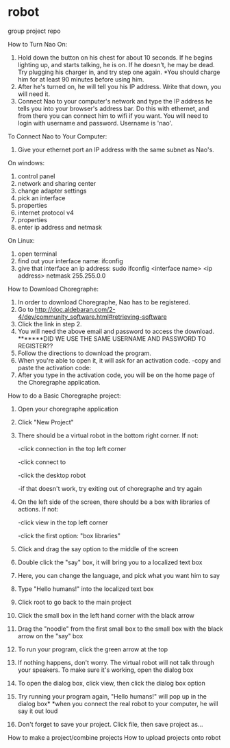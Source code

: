 # robot
group project repo

How to Turn Nao On:
1. Hold down the button on his chest for about 10 seconds. If he begins lighting up, and starts talking, he is on. If he doesn't, he may be dead. Try plugging his charger in, and try step one again.
        *You should charge him for at least 90 minutes before using him. 
2. After he's turned on, he will tell you his IP address. Write that down, you will need it.
3. Connect Nao to your computer's network and type the IP address he tells you into your browser's address bar. Do this with ethernet, and from there you can connect him to wifi if you want. You will need to login with username and password. Username is 'nao'.
    
To Connect Nao to Your Computer:
1. Give your ethernet port an IP address with the same subnet as Nao's.

On windows:
1. control panel
2. network and sharing center
3. change adapter settings
4. pick an interface
5. properties
6. internet protocol v4
7. properties
8. enter ip address and netmask

On Linux:
1. open terminal
2. find out your interface name:
    ifconfig
3. give that interface an ip address:
    sudo ifconfig \<interface name\> \<ip address\> netmask 255.255.0.0

How to Download Choregraphe:
1. In order to download Choregraphe, Nao has to be registered.
2. Go to http://doc.aldebaran.com/2-4/dev/community_software.html#retrieving-software
3. Click the link in step 2.
4. You will need the above email and password to access the download. *******DID WE USE THE SAME USERNAME AND PASSWORD TO REGISTER??
5. Follow the directions to download the program.
6. When you're able to open it, it will ask for an activation code.
    -copy and paste the activation code:
7. After you type in the activation code, you will be on the home page of the Choregraphe application. 

How to do a Basic Choregraphe project:
1. Open your choregraphe application
2. Click "New Project"
3. There should be a virtual robot in the bottom right corner. If not:

    -click connection in the top left corner
        
    -click connect to
        
    -click the desktop robot
        
    -if that doesn't work, try exiting out of choregraphe and try again
        
4. On the left side of the screen, there should be a box with libraries of actions. If not:

    -click view in the top left corner
        
    -click the first option: "box libraries"
        
5. Click and drag the say option to the middle of the screen
6. Double click the "say" box, it will bring you to a localized text box
7. Here, you can change the language, and pick what you want him to say
8. Type "Hello humans!" into the localized text box
9. Click root to go back to the main project
10. Click the small box in the left hand corner with the black arrow
11. Drag the "noodle" from the first small box to the small box with the black arrow on the "say" box
12. To run your program, click the green arrow at the top
13. If nothing happens, don't worry. The virtual robot will not talk through your speakers. To make sure it's working, open the dialog box
14. To open the dialog box, click view, then click the dialog box option
15. Try running your program again, "Hello humans!" will pop up in the dialog box*
    *when you connect the real robot to your computer, he will say it out loud
16. Don't forget to save your project. Click file, then save project as...




How to make a project/combine projects
How to upload projects onto robot
